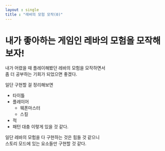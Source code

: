 ```yaml
---
layout : single
title : "레바의 모험 모작(0)"
---
```


# 내가 좋아하는 게임인 레바의 모험을 모작해보자!
내가 어렸을 때 플레이해봤던 레바의 모험을 모작하면서   
좀 더 공부하는 기회가 되었으면 좋겠다.   

일단 구현할 걸 정리해보면
- 타이틀
- 플레이어
    - 웨폰마스터
    - 스킬
- 적
- 패턴
대충 이렇게 있을 것 같다.

일단 레바의 모험을 다 구현하는 것은 힘들 것 같으니   
스토리 모드에 있는 요소들만 구현할 것 같다.   